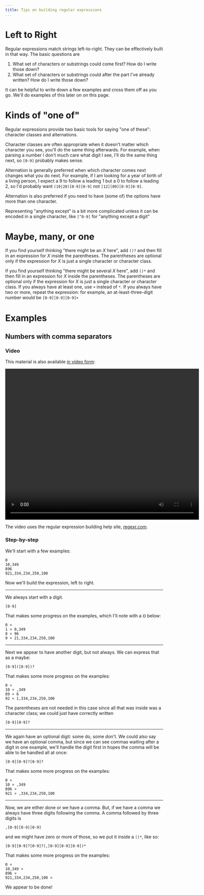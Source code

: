 ```yaml
---
title: Tips on building regular expressions
...
```


# Left to Right

Regular expressions match strings left-to-right.
They can be effectively built in that way.
The basic questions are

1.  What set of characters or substrings could come first?  How do I write those down?
1.  What set of characters or substrings could after the part I've already written? How do I write those down?

It can be helpful to write down a few examples and cross them off as you go.
We'll do examples of this later on on this page.

# Kinds of "one of"

Regular expressions provide two basic tools for saying "one of these":
character classes and alternations.

Character classes are often appropriate when it doesn't matter which character you see, you'll do the same thing afterwards.
For example, when parsing a number I don't much care what digit I see, I'll do the same thing next, so `[0-9]` probably makes sense.

Alternation is generally preferred when which character comes next changes what you do next.
For example, if I am looking for a year of birth of a living person, I expect a 9 to follow a leading 1 but a 0 to follow a leading 2, so I'd probably want `(19|20)[0-9][0-9]` not `[12][09][0-9][0-9]`.

Alternation is also preferred if you need to have (some of) the options have more than one character.

Representing "anything except" is a bit more complicated unless it can be encoded in a single character, like `[^0-9]` for "anything except a digit"

# Maybe, many, or one

If you find yourself thinking "there might be an $X$ here",
add `()?` and then fill in an expression for $X$ inside the parentheses.
The parentheses are optional only if the expression for $X$ is just a single character or character class.

If you find yourself thinking "there might be several $X$ here",
add `()*` and then fill in an expression for $X$ inside the parentheses.
The parentheses are optional only if the expression for $X$ is just a single character or character class.
If you always have at least one, use `+` instead of `*`.
If you always have two or more, repeat the expression:
for example, an at-least-three-digit number would be `[0-9][0-9][0-9]+`

# Examples


## Numbers with comma separators

### Video

This material is also available [in video form](screencasts/regex_number.webm):

<video width="618" height="480" controls>
    <source src="screencasts/regex_number.webm" type="video/webm">
    <source src="screencasts/regex_number.mp4" type="video/mp4">
</video>

The video uses the regular expression building help site, [regexr.com](http://regexr.com).

### Step-by-step

We'll start with a few examples:

    0
    10,349
    896
    921,334,234,250,100

Now we'll build the expression, left to right.

---

We always start with a digit.

    [0-9]

That makes some progress on the examples, which I'll note with a ¤ below:

    0 ¤ 
    1 ¤ 0,349
    8 ¤ 96
    9 ¤ 21,334,234,250,100
---

Next we appear to have another digit, but not always.
We can express that as a maybe:

    [0-9]([0-9])?

That makes some more progress on the examples:

    0 ¤ 
    10 ¤ ,349
    89 ¤ 6
    92 ¤ 1,334,234,250,100

The parentheses are not needed in this case since all that was inside was a character class; we could just have correctly written 

    [0-9][0-9]?

---


We again have an optional digit: some do, some don't.
We could also say we have an optional comma, but since we can see commas waiting after a digit in one example, we'll handle the digit first in hopes the comma will be able to be handled all at once:

    [0-9][0-9]?[0-9]?

That makes some more progress on the examples:

    0 ¤ 
    10 ¤ ,349
    896 ¤ 
    921 ¤ ,334,234,250,100

---

Now, we are either done or we have a comma.
But, if we have a comma we always have three digits following the comma.
A comma followed by three digits is

    ,[0-9][0-9][0-9]

and we might have zero or more of those, so we put it inside a `()*`, like so:

    [0-9][0-9]?[0-9]?(,[0-9][0-9][0-9])*

That makes some more progress on the examples:

    0 ¤ 
    10,349 ¤ 
    896 ¤ 
    921,334,234,250,100 ¤ 

We appear to be done!
